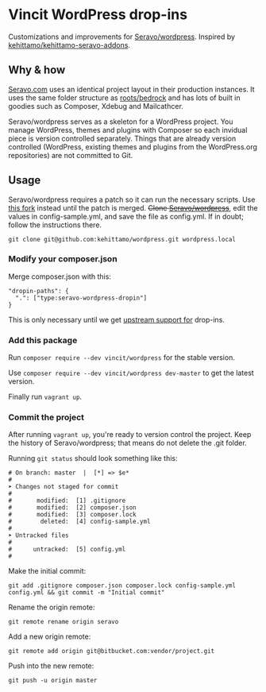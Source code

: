 # Vincit WordPress drop-ins

Customizations and improvements for [Seravo/wordpress](https://github.com/Seravo/wordpress). Inspired by [kehittamo/kehittamo-seravo-addons](https://github.com/kehittamo/kehittamo-seravo-addons).

## Why & how
[Seravo.com](https://seravo.com) uses an identical project layout in their production instances. It uses the same folder structure as [roots/bedrock](https://github.com/roots/bedrock) and has lots of built in goodies such as Composer, Xdebug and Mailcathcer.

Seravo/wordpress serves as a skeleton for a WordPress project. You manage WordPress, themes and plugins with Composer so each invidual piece is version controlled separately. Things that are already version controlled (WordPress, existing themes and plugins from the WordPress.org repositories) are not committed to Git.

## Usage
Seravo/wordpress requires a patch so it can run the necessary scripts. Use [this fork](https://github.com/kehittamo/wordpress) instead until the patch is merged.
~~Clone [Seravo/wordpress](https://github.com/Seravo/wordpress)~~, edit the values in config-sample.yml, and save the file as config.yml. If in doubt; follow the instructions there.

```
git clone git@github.com:kehittamo/wordpress.git wordpress.local
```

### Modify your composer.json
Merge composer.json with this:
```
"dropin-paths": {
  ".": ["type:seravo-wordpress-dropin"]
}
```

This is only necessary until we get [upstream support for](https://github.com/Seravo/wordpress/issues/67) drop-ins.

### Add this package
Run `composer require --dev vincit/wordpress` for the stable version.

Use `composer require --dev vincit/wordpress dev-master` to get the latest version.

Finally run `vagrant up`.

### Commit the project
After running `vagrant up`, you're ready to version control the project. Keep the history of Seravo/wordpress; that means do not delete the .git folder.

Running `git status` should look something like this:
```
# On branch: master  |  [*] => $e*
#
➤ Changes not staged for commit
#
#       modified:  [1] .gitignore
#       modified:  [2] composer.json
#       modified:  [3] composer.lock
#        deleted:  [4] config-sample.yml
#
➤ Untracked files
#
#      untracked:  [5] config.yml
#
```

Make the initial commit:
```
git add .gitignore composer.json composer.lock config-sample.yml config.yml && git commit -m "Initial commit"
```

Rename the origin remote:
```
git remote rename origin seravo
```

Add a new origin remote:
```
git remote add origin git@bitbucket.com:vendor/project.git
```

Push into the new remote:
```
git push -u origin master
```
